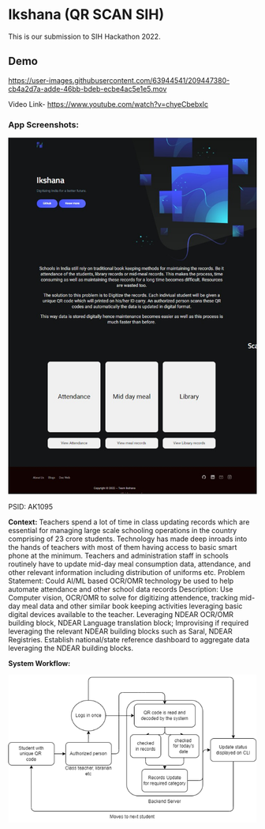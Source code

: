 # Ikshana (QR SCAN SIH)
  
This is our submission to SIH Hackathon 2022.

## Demo

https://user-images.githubusercontent.com/63944541/209447380-cb4a2d7a-adde-46bb-bdeb-ecbe4ac5e1e5.mov

Video Link- https://www.youtube.com/watch?v=chyeCbebxlc
### App Screenshots:

![Landing Page](https://github.com/prathameshparit/Dummy-Storage/blob/743303e7ed73d001e7bd3e49e2b35188476c62b7/readme%20images/QRCode-Attendence-System/landing.jpeg?raw=true)


PSID: AK1095 

**Context:** Teachers spend a lot of time in class updating records which are essential for managing large scale schooling operations in the country comprising of 
23 crore students. Technology has made deep inroads into the hands of teachers with most of them having access to basic smart phone at the minimum. 
Teachers and administration staff in schools routinely have to update mid-day meal consumption data, attendance, and other relevant information including distribution 
of uniforms etc. Problem Statement: Could AI/ML based OCR/OMR technology be used to help automate attendance and other school data records Description: 
Use Computer vision, OCR/OMR to solve for digitizing attendence, tracking mid-day meal data and other similar book keeping activities leveraging basic digital devices 
available to the teacher. Leveraging NDEAR OCR/OMR building block, NDEAR Language translation block; Improvising if required leveraging the relevant NDEAR building 
blocks such as Saral, NDEAR Registries. Establish national/state reference dashboard to aggregate data leveraging the NDEAR building blocks.

**System Workflow:**

![IMG](https://github.com/prathameshparit/QRCode-Attendence-System/blob/778d64d0742c1ff51c1e7e3323f720dbb9c35214/QR_SIH.drawio.png?raw=true)




  


